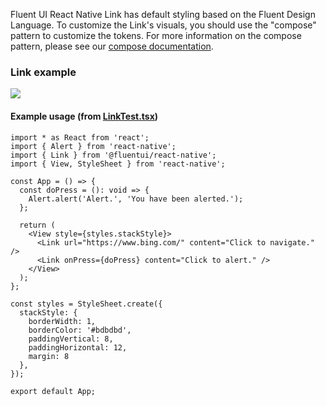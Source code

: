 Fluent UI React Native Link has default styling based on the Fluent Design Language. To customize the Link's visuals, you should use the "compose" pattern to customize the tokens. For more information on the compose pattern, please see our [compose documentation](https://github.com/microsoft/fluentui-react-native/blob/master/packages/framework/foundation-compose/README.md).

### Link example

<img src="https://res-1.cdn.office.net/files/fabric-cdn-prod_20230815.002-cdn-prod_20200511.001/fabric-website/images/controls/cross/Link/Link_windows.PNG"/>

#### Example usage (from [LinkTest.tsx](https://github.com/microsoft/fluentui-react-native/blob/master/apps/fluent-tester/src/FluentTester/TestComponents/Link/LinkTest.tsx))

```
import * as React from 'react';
import { Alert } from 'react-native';
import { Link } from '@fluentui/react-native';
import { View, StyleSheet } from 'react-native';

const App = () => {
  const doPress = (): void => {
    Alert.alert('Alert.', 'You have been alerted.');
  };

  return (
    <View style={styles.stackStyle}>
      <Link url="https://www.bing.com/" content="Click to navigate." />
      <Link onPress={doPress} content="Click to alert." />
    </View>
  );
};

const styles = StyleSheet.create({
  stackStyle: {
    borderWidth: 1,
    borderColor: '#bdbdbd',
    paddingVertical: 8,
    paddingHorizontal: 12,
    margin: 8
  },
});

export default App;

```
